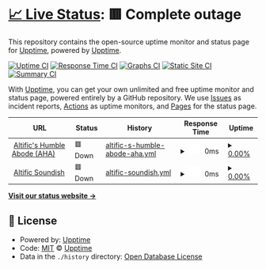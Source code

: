# [📈 Live Status](https://status.altific.net): <!--live status--> **🟥 Complete outage**

This repository contains the open-source uptime monitor and status page for [Upptime](https://upptime.js.org), powered by [Upptime](https://github.com/upptime/upptime).

[![Uptime CI](https://github.com/AltiVR/uptime/workflows/Uptime%20CI/badge.svg)](https://github.com/AltiVR/uptime/actions?query=workflow%3A%22Uptime+CI%22)
[![Response Time CI](https://github.com/AltiVR/uptime/workflows/Response%20Time%20CI/badge.svg)](https://github.com/AltiVR/uptime/actions?query=workflow%3A%22Response+Time+CI%22)
[![Graphs CI](https://github.com/AltiVR/uptime/workflows/Graphs%20CI/badge.svg)](https://github.com/AltiVR/uptime/actions?query=workflow%3A%22Graphs+CI%22)
[![Static Site CI](https://github.com/AltiVR/uptime/workflows/Static%20Site%20CI/badge.svg)](https://github.com/AltiVR/uptime/actions?query=workflow%3A%22Static+Site+CI%22)
[![Summary CI](https://github.com/AltiVR/uptime/workflows/Summary%20CI/badge.svg)](https://github.com/AltiVR/uptime/actions?query=workflow%3A%22Summary+CI%22)

With [Upptime](https://upptime.js.org), you can get your own unlimited and free uptime monitor and status page, powered entirely by a GitHub repository. We use [Issues](https://github.com/upptime/upptime/issues) as incident reports, [Actions](https://github.com/AltiVR/uptime/actions) as uptime monitors, and [Pages](https://status.altific.net) for the status page.

<!--start: status pages-->
<!-- This summary is generated by Upptime (https://github.com/upptime/upptime) -->
<!-- Do not edit this manually, your changes will be overwritten -->
<!-- prettier-ignore -->
| URL | Status | History | Response Time | Uptime |
| --- | ------ | ------- | ------------- | ------ |
| <img alt="" src="https://icons.duckduckgo.com/ip3/www.altific.net.ico" height="13"> [Altific's Humble Abode (AHA)](https://www.altific.net/) | 🟥 Down | [altific-s-humble-abode-aha.yml](https://github.com/AltiVR/uptime/commits/HEAD/history/altific-s-humble-abode-aha.yml) | <details><summary><img alt="Response time graph" src="./graphs/altific-s-humble-abode-aha/response-time-week.png" height="20"> 0ms</summary><br><a href="https://status.altific.net/history/altific-s-humble-abode-aha"><img alt="Response time 408" src="https://img.shields.io/endpoint?url=https%3A%2F%2Fraw.githubusercontent.com%2FAltiVR%2Fuptime%2FHEAD%2Fapi%2Faltific-s-humble-abode-aha%2Fresponse-time.json"></a><br><a href="https://status.altific.net/history/altific-s-humble-abode-aha"><img alt="24-hour response time 0" src="https://img.shields.io/endpoint?url=https%3A%2F%2Fraw.githubusercontent.com%2FAltiVR%2Fuptime%2FHEAD%2Fapi%2Faltific-s-humble-abode-aha%2Fresponse-time-day.json"></a><br><a href="https://status.altific.net/history/altific-s-humble-abode-aha"><img alt="7-day response time 0" src="https://img.shields.io/endpoint?url=https%3A%2F%2Fraw.githubusercontent.com%2FAltiVR%2Fuptime%2FHEAD%2Fapi%2Faltific-s-humble-abode-aha%2Fresponse-time-week.json"></a><br><a href="https://status.altific.net/history/altific-s-humble-abode-aha"><img alt="30-day response time 0" src="https://img.shields.io/endpoint?url=https%3A%2F%2Fraw.githubusercontent.com%2FAltiVR%2Fuptime%2FHEAD%2Fapi%2Faltific-s-humble-abode-aha%2Fresponse-time-month.json"></a><br><a href="https://status.altific.net/history/altific-s-humble-abode-aha"><img alt="1-year response time 347" src="https://img.shields.io/endpoint?url=https%3A%2F%2Fraw.githubusercontent.com%2FAltiVR%2Fuptime%2FHEAD%2Fapi%2Faltific-s-humble-abode-aha%2Fresponse-time-year.json"></a></details> | <details><summary><a href="https://status.altific.net/history/altific-s-humble-abode-aha">0.00%</a></summary><a href="https://status.altific.net/history/altific-s-humble-abode-aha"><img alt="All-time uptime 30.43%" src="https://img.shields.io/endpoint?url=https%3A%2F%2Fraw.githubusercontent.com%2FAltiVR%2Fuptime%2FHEAD%2Fapi%2Faltific-s-humble-abode-aha%2Fuptime.json"></a><br><a href="https://status.altific.net/history/altific-s-humble-abode-aha"><img alt="24-hour uptime 0.00%" src="https://img.shields.io/endpoint?url=https%3A%2F%2Fraw.githubusercontent.com%2FAltiVR%2Fuptime%2FHEAD%2Fapi%2Faltific-s-humble-abode-aha%2Fuptime-day.json"></a><br><a href="https://status.altific.net/history/altific-s-humble-abode-aha"><img alt="7-day uptime 0.00%" src="https://img.shields.io/endpoint?url=https%3A%2F%2Fraw.githubusercontent.com%2FAltiVR%2Fuptime%2FHEAD%2Fapi%2Faltific-s-humble-abode-aha%2Fuptime-week.json"></a><br><a href="https://status.altific.net/history/altific-s-humble-abode-aha"><img alt="30-day uptime 0.00%" src="https://img.shields.io/endpoint?url=https%3A%2F%2Fraw.githubusercontent.com%2FAltiVR%2Fuptime%2FHEAD%2Fapi%2Faltific-s-humble-abode-aha%2Fuptime-month.json"></a><br><a href="https://status.altific.net/history/altific-s-humble-abode-aha"><img alt="1-year uptime 24.88%" src="https://img.shields.io/endpoint?url=https%3A%2F%2Fraw.githubusercontent.com%2FAltiVR%2Fuptime%2FHEAD%2Fapi%2Faltific-s-humble-abode-aha%2Fuptime-year.json"></a></details>
| <img alt="" src="https://icons.duckduckgo.com/ip3/www.altific.net.ico" height="13"> [Altific Soundish](https://www.altific.net/account/soundish) | 🟥 Down | [altific-soundish.yml](https://github.com/AltiVR/uptime/commits/HEAD/history/altific-soundish.yml) | <details><summary><img alt="Response time graph" src="./graphs/altific-soundish/response-time-week.png" height="20"> 0ms</summary><br><a href="https://status.altific.net/history/altific-soundish"><img alt="Response time 90" src="https://img.shields.io/endpoint?url=https%3A%2F%2Fraw.githubusercontent.com%2FAltiVR%2Fuptime%2FHEAD%2Fapi%2Faltific-soundish%2Fresponse-time.json"></a><br><a href="https://status.altific.net/history/altific-soundish"><img alt="24-hour response time 0" src="https://img.shields.io/endpoint?url=https%3A%2F%2Fraw.githubusercontent.com%2FAltiVR%2Fuptime%2FHEAD%2Fapi%2Faltific-soundish%2Fresponse-time-day.json"></a><br><a href="https://status.altific.net/history/altific-soundish"><img alt="7-day response time 0" src="https://img.shields.io/endpoint?url=https%3A%2F%2Fraw.githubusercontent.com%2FAltiVR%2Fuptime%2FHEAD%2Fapi%2Faltific-soundish%2Fresponse-time-week.json"></a><br><a href="https://status.altific.net/history/altific-soundish"><img alt="30-day response time 0" src="https://img.shields.io/endpoint?url=https%3A%2F%2Fraw.githubusercontent.com%2FAltiVR%2Fuptime%2FHEAD%2Fapi%2Faltific-soundish%2Fresponse-time-month.json"></a><br><a href="https://status.altific.net/history/altific-soundish"><img alt="1-year response time 51" src="https://img.shields.io/endpoint?url=https%3A%2F%2Fraw.githubusercontent.com%2FAltiVR%2Fuptime%2FHEAD%2Fapi%2Faltific-soundish%2Fresponse-time-year.json"></a></details> | <details><summary><a href="https://status.altific.net/history/altific-soundish">0.00%</a></summary><a href="https://status.altific.net/history/altific-soundish"><img alt="All-time uptime 13.39%" src="https://img.shields.io/endpoint?url=https%3A%2F%2Fraw.githubusercontent.com%2FAltiVR%2Fuptime%2FHEAD%2Fapi%2Faltific-soundish%2Fuptime.json"></a><br><a href="https://status.altific.net/history/altific-soundish"><img alt="24-hour uptime 0.00%" src="https://img.shields.io/endpoint?url=https%3A%2F%2Fraw.githubusercontent.com%2FAltiVR%2Fuptime%2FHEAD%2Fapi%2Faltific-soundish%2Fuptime-day.json"></a><br><a href="https://status.altific.net/history/altific-soundish"><img alt="7-day uptime 0.00%" src="https://img.shields.io/endpoint?url=https%3A%2F%2Fraw.githubusercontent.com%2FAltiVR%2Fuptime%2FHEAD%2Fapi%2Faltific-soundish%2Fuptime-week.json"></a><br><a href="https://status.altific.net/history/altific-soundish"><img alt="30-day uptime 0.00%" src="https://img.shields.io/endpoint?url=https%3A%2F%2Fraw.githubusercontent.com%2FAltiVR%2Fuptime%2FHEAD%2Fapi%2Faltific-soundish%2Fuptime-month.json"></a><br><a href="https://status.altific.net/history/altific-soundish"><img alt="1-year uptime 5.82%" src="https://img.shields.io/endpoint?url=https%3A%2F%2Fraw.githubusercontent.com%2FAltiVR%2Fuptime%2FHEAD%2Fapi%2Faltific-soundish%2Fuptime-year.json"></a></details>

<!--end: status pages-->

[**Visit our status website →**](https://status.altific.net)

## 📄 License

- Powered by: [Upptime](https://github.com/upptime/upptime)
- Code: [MIT](./LICENSE) © [Upptime](https://upptime.js.org)
- Data in the `./history` directory: [Open Database License](https://opendatacommons.org/licenses/odbl/1-0/)
